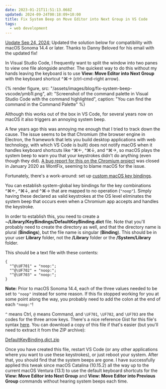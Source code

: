 ```yaml
---
date: 2023-01-21T11:51:13.068Z
updated: 2024-09-24T00:18:09+10:00
title: Fix System Beep on Move Editor into Next Group in VS Code
tags:
  - web development
---
```


<ins datetime="2023-01-13T23:35+1100">Update Sep 24, 2024:</ins> Updated the solution below for compatibility with macOS Sonoma 14.4 or later. Thanks to Danny Beloved for his email with the updated fix!

In Visual Studio Code, I frequently want to split the window into two panes to view one file alongside another. The quickest way to do this without my hands leaving the keyboard is to use **View: Move Editor into Next Group** with the keyboard shortcut ^⌘→ (ctrl-cmd-right arrow).

{% render figure, src: "/assets/images/blog/fix-system-beep-vscode/ymb1l.png", alt: "Screenshot of the command palette in Visual Studio Code with the command highlighted", caption: "You can find the command in the Command Palette" %}

Although this works out of the box in VS Code, for several years now on macOS it also triggers an annoying system beep.

A few years ago this was annoying me enough that I tried to track down the cause. The issue seems to be that Chromium (the browser engine in Electron, the framework that lets you build desktop applications with web technology, with which VS Code is built) does not notify macOS when it handles keyboard shortcuts like ^⌘←, ^⌘↓, and ^⌘→, so macOS plays the system beep to warn you that your keystrokes didn't do anything (even though they did). [A bug report for this on the Chromium project](https://bugs.chromium.org/p/chromium/issues/detail?id=916460) was closed in January 2020 as WontFix, seeming to blame macOS for the issue.

Fortunately, there's a work-around: set up [custom macOS key bindings](https://blog.victormendonca.com/2020/04/27/how-to-change-macos-key-bindings/).

You can establish system-global key bindings for the key combinations ^⌘←, ^⌘↓, and ^⌘→ that are mapped to no operation (`"noop"`). Simply having these declared as valid keystrokes at the OS level eliminates the system beep that occurs even when a Chromium app accepts and handles the keystroke.

In order to establish this, you need to create a **~/Library/KeyBindings/DefaultKeyBinding.dict** file. Note that you'll probably need to create the directory as well, and that the directory name is plural (**Bindings**), but the file name is singular (**Binding**). This should be in your user **Library** folder, not the **/Library** folder or the **/System/Library** folder.

This should be a text file with these contents:

```
{
  "^@\UF701" = "noop:";
  "^@\UF702" = "noop:";
  "^@\UF703" = "noop:";
}
```

**Note:** Prior to macOS Sonoma 14.4, each of the three values needed to be set to `"noop"` instead for some reason. If this fix stopped working for you at some point along the way, you probably need to add the colon at the end of each `"noop:"`!

`^` means Ctrl, `@` means Command, and `\UF701`, `\UF702`, and `\UF703` are the codes for the three arrow keys. There's a nice reference Gist for this file's syntax [here](https://gist.github.com/trusktr/1e5e516df4e8032cbc3d). You can download a copy of this file if that's easier (but you'll need to extract it from the ZIP archive):

[DefaultKeyBinding.dict.zip](/assets/files/blog/fix-system-beep-vscode/DefaultKeyBinding.dict.zip)

Once you have created this file, restart VS Code (or any other applications where you want to use these keystrokes), or just reboot your system. After that, you should find that the system beeps are gone. I have successfully applied this tweak since macOS Catalina (10.15.2) all the way up to the current macOS Ventura (13.1) to use the default keyboard shortcuts for the **View: Move Editor into Next Group** and **View: Move Editor into Previous Group** commands without hearing system beeps each time.
